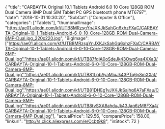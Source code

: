 {
	"title": "CARBAYTA Original 10.1  Tablets Android 6.0 10 Core 128GB ROM Dual Camera 8MP Dual SIM Tablet PC  GPS bluetooth phone MT6797",
	"date": "2018-10-31 10:30:20",
	"SubCat": ["Computer & Office"],
	"categories": ["Tablets"],
	"thumbnailImage": "https://ae01.alicdn.com/kf/UTB8MRzsgYnJXKJkSahGq6xhzFXaC/CARBAYTA-Original-10-1-Tablets-Android-6-0-10-Core-128GB-ROM-Dual-Camera-8MP-Dual.jpg_220x220.jpg",
	"BigImage": ["https://ae01.alicdn.com/kf/UTB8MRzsgYnJXKJkSahGq6xhzFXaC/CARBAYTA-Original-10-1-Tablets-Android-6-0-10-Core-128GB-ROM-Dual-Camera-8MP-Dual.jpg","https://ae01.alicdn.com/kf/UTB87fqiA0oSdeJk43Owq6ya4XXa3/CARBAYTA-Original-10-1-Tablets-Android-6-0-10-Core-128GB-ROM-Dual-Camera-8MP-Dual.jpg","https://ae01.alicdn.com/kf/UTB81LpbAyaMiuJk43PTq6ySmXXat/CARBAYTA-Original-10-1-Tablets-Android-6-0-10-Core-128GB-ROM-Dual-Camera-8MP-Dual.jpg","https://ae01.alicdn.com/kf/UTB81DHEg1vJXKJkSajhq6A7aFXau/CARBAYTA-Original-10-1-Tablets-Android-6-0-10-Core-128GB-ROM-Dual-Camera-8MP-Dual.jpg","https://ae01.alicdn.com/kf/UTB8tvSXA8ahduJk43Jaq6zM8FXa4/CARBAYTA-Original-10-1-Tablets-Android-6-0-10-Core-128GB-ROM-Dual-Camera-8MP-Dual.jpg"],
	"actualPrice": 129.56,
	"comparePrice": 158.00,
	"linkurl": "http://s.click.aliexpress.com/e/Ccbt9k8",
	"inStock": 72
}
